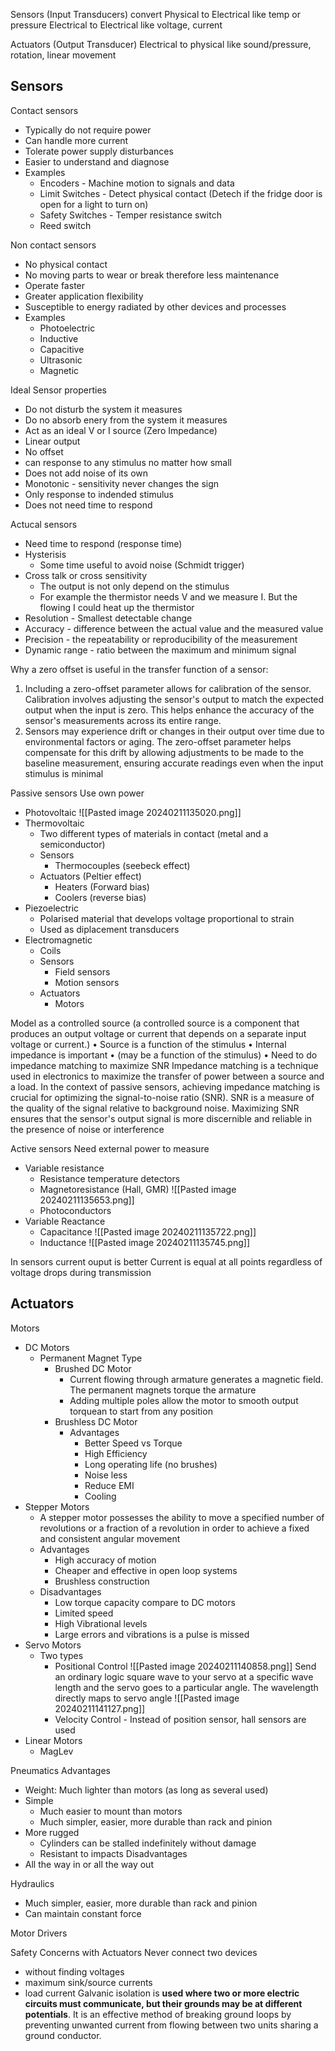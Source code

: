 Sensors (Input Transducers) convert
Physical to Electrical like temp or pressure
Electrical to Electrical like voltage, current

Actuators (Output Transducer)
Electrical to physical like sound/pressure, rotation, linear movement

## Sensors

Contact sensors
- Typically do not require power
- Can handle more current
- Tolerate power supply disturbances
- Easier to understand and diagnose
- Examples
	- Encoders - Machine motion to signals and data
	- Limit Switches - Detect physical contact (Detech if the fridge door is open for a light to turn on)
	- Safety Switches - Temper resistance switch
	- Reed switch


Non contact sensors
- No physical contact
- No moving parts to wear or break therefore less maintenance
- Operate faster
- Greater application flexibility
- Susceptible to energy radiated by other devices and processes
- Examples
	- Photoelectric
	- Inductive
	- Capacitive
	- Ultrasonic
	- Magnetic

Ideal Sensor properties
- Do not disturb the system it measures
- Do no absorb enery from the system it measures
- Act as an ideal V or I source (Zero Impedance)
- Linear output
- No offset
- can response to any stimulus no matter how small
- Does not add noise of its own
- Monotonic - sensitivity never changes the sign
- Only response to indended stimulus
- Does not need time to respond

Actucal sensors
- Need time to respond (response time)
- Hysterisis
	- Some time useful to avoid noise (Schmidt trigger)
- Cross talk or cross sensitivity
	- The output is not only depend on the stimulus
	- For example the thermistor needs V and we measure I. But the flowing I could heat up the thermistor
- Resolution - Smallest detectable change
- Accuracy - difference between the actual value and the measured value
- Precision - the repeatability or reproducibility of the measurement
- Dynamic range - ratio between the maximum and minimum signal

Why a zero offset is useful in the transfer function of a sensor:
1. Including a zero-offset parameter allows for calibration of the sensor. Calibration involves adjusting the sensor's output to match the expected output when the input is zero. This helps enhance the accuracy of the sensor's measurements across its entire range.
2. Sensors may experience drift or changes in their output over time due to environmental factors or aging. The zero-offset parameter helps compensate for this drift by allowing adjustments to be made to the baseline measurement, ensuring accurate readings even when the input stimulus is minimal

Passive sensors
Use own power
- Photovoltaic
![[Pasted image 20240211135020.png]]
- Thermovoltaic
	- Two different types of materials in contact (metal and a semiconductor)
	- Sensors
		- Thermocouples (seebeck effect)
	- Actuators (Peltier effect)
		- Heaters (Forward bias)
		- Coolers (reverse bias)
- Piezoelectric
	- Polarised material that develops voltage proportional to strain
	- Used as diplacement transducers
- Electromagnetic
	- Coils
	- Sensors
		- Field sensors
		- Motion sensors
	- Actuators
		- Motors

Model as a controlled source (a controlled source is a component that produces an output voltage or current that depends on a separate input voltage or current.)
• Source is a function of the stimulus
• Internal impedance is important
• (may be a function of the stimulus)
• Need to do impedance matching to maximize SNR
Impedance matching is a technique used in electronics to maximize the transfer of power between a source and a load. In the context of passive sensors, achieving impedance matching is crucial for optimizing the signal-to-noise ratio (SNR). SNR is a measure of the quality of the signal relative to background noise. Maximizing SNR ensures that the sensor's output signal is more discernible and reliable in the presence of noise or interference

Active sensors
Need external power to measure
- Variable resistance
	- Resistance temperature detectors
	- Magnetoresistance (Hall, GMR)
		![[Pasted image 20240211135653.png]]
	- Photoconductors
- Variable Reactance
	- Capacitance
	![[Pasted image 20240211135722.png]]
	- Inductance
	![[Pasted image 20240211135745.png]]

In sensors current ouput is better
Current is equal at all points regardless of voltage drops during transmission

## Actuators
Motors
- DC Motors
	- Permanent Magnet Type
		- Brushed DC Motor
			- Current flowing through armature generates a magnetic field. The permanent magnets torque the armature
			- Adding multiple poles allow the motor to smooth output torquean to start from any position
		- Brushless DC Motor
			- Advantages
				- Better Speed vs Torque
				- High Efficiency
				- Long operating life (no brushes)
				- Noise less
				- Reduce EMI
				- Cooling
- Stepper Motors
	- A stepper motor possesses the ability to move a specified number of revolutions or a fraction of a revolution in order to achieve a fixed and consistent angular movement
	- Advantages
		- High accuracy of motion
		- Cheaper and effective in open loop systems
		- Brushless construction
	- Disadvantages
		- Low torque capacity compare to DC motors
		- Limited speed
		- High Vibrational levels
		- Large errors and vibrations is a pulse is missed
- Servo Motors
	- Two types
		- Positional Control
			![[Pasted image 20240211140858.png]]
			Send an ordinary logic square wave to your servo at a specific wave length and the servo goes to a particular angle. The wavelength directly maps to servo angle
			![[Pasted image 20240211141127.png]]
		- Velocity Control - Instead of position sensor, hall sensors are used
- Linear Motors
	- MagLev

Pneumatics
Advantages
- Weight: Much lighter than motors (as long as several used)
- Simple
	- Much easier to mount than motors
	- Much simpler, easier, more durable than rack and pinion
- More rugged
	- Cylinders can be stalled indefinitely without damage
	- Resistant to impacts
Disadvantages
- All the way in or all the way out

Hydraulics
- Much simpler, easier, more durable than rack and pinion
- Can maintain constant force


Motor Drivers

Safety Concerns with Actuators
Never connect two devices
- without finding voltages
- maximum sink/source currents
- load current
Galvanic isolation is **used where two or more electric circuits must communicate, but their grounds may be at different potentials**. It is an effective method of breaking ground loops by preventing unwanted current from flowing between two units sharing a ground conductor.

